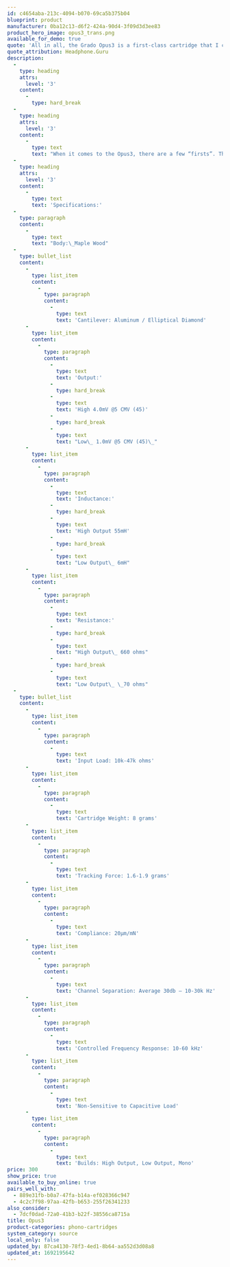 ```yaml
---
id: c4654aba-213c-4094-b070-69ca5b375b04
blueprint: product
manufacturer: 0ba12c13-d6f2-424a-90d4-3f09d3d3ee83
product_hero_image: opus3_trans.png
available_for_demo: true
quote: 'All in all, the Grado Opus3 is a first-class cartridge that I can heartily recommend to anyone setting up a medium to high-end turntable ensemble or upgrading an existing system.'
quote_attribution: Headphone.Guru
description:
  -
    type: heading
    attrs:
      level: '3'
    content:
      -
        type: hard_break
  -
    type: heading
    attrs:
      level: '3'
    content:
      -
        type: text
        text: "When it comes to the Opus3, there are a few “firsts”. This is the first cartridge built with a maple wood housing, as well as the first to use what we learned with our high-end cartridges at such an entry-level price. The housing is a new shape but still keeps the wood working in tandem with the cartridge inside. This is also the first cartridge built specifically with the Timbre Series in mind.\_\_"
  -
    type: heading
    attrs:
      level: '3'
    content:
      -
        type: text
        text: 'Specifications:'
  -
    type: paragraph
    content:
      -
        type: text
        text: "Body:\_Maple Wood"
  -
    type: bullet_list
    content:
      -
        type: list_item
        content:
          -
            type: paragraph
            content:
              -
                type: text
                text: 'Cantilever: Aluminum / Elliptical Diamond'
      -
        type: list_item
        content:
          -
            type: paragraph
            content:
              -
                type: text
                text: 'Output:'
              -
                type: hard_break
              -
                type: text
                text: 'High 4.0mV @5 CMV (45)'
              -
                type: hard_break
              -
                type: text
                text: "Low\_ 1.0mV @5 CMV (45)\_"
      -
        type: list_item
        content:
          -
            type: paragraph
            content:
              -
                type: text
                text: 'Inductance:'
              -
                type: hard_break
              -
                type: text
                text: 'High Output 55mH'
              -
                type: hard_break
              -
                type: text
                text: "Low Output\_ 6mH"
      -
        type: list_item
        content:
          -
            type: paragraph
            content:
              -
                type: text
                text: 'Resistance:'
              -
                type: hard_break
              -
                type: text
                text: "High Output\_ 660 ohms"
              -
                type: hard_break
              -
                type: text
                text: "Low Output\_ \_70 ohms"
  -
    type: bullet_list
    content:
      -
        type: list_item
        content:
          -
            type: paragraph
            content:
              -
                type: text
                text: 'Input Load: 10k-47k ohms'
      -
        type: list_item
        content:
          -
            type: paragraph
            content:
              -
                type: text
                text: 'Cartridge Weight: 8 grams'
      -
        type: list_item
        content:
          -
            type: paragraph
            content:
              -
                type: text
                text: 'Tracking Force: 1.6-1.9 grams'
      -
        type: list_item
        content:
          -
            type: paragraph
            content:
              -
                type: text
                text: 'Compliance: 20μm/mN'
      -
        type: list_item
        content:
          -
            type: paragraph
            content:
              -
                type: text
                text: 'Channel Separation: Average 30db – 10-30k Hz'
      -
        type: list_item
        content:
          -
            type: paragraph
            content:
              -
                type: text
                text: 'Controlled Frequency Response: 10-60 kHz'
      -
        type: list_item
        content:
          -
            type: paragraph
            content:
              -
                type: text
                text: 'Non-Sensitive to Capacitive Load'
      -
        type: list_item
        content:
          -
            type: paragraph
            content:
              -
                type: text
                text: 'Builds: High Output, Low Output, Mono'
price: 300
show_price: true
available_to_buy_online: true
pairs_well_with:
  - 889e31fb-b0a7-47fa-b14a-ef028366c947
  - 4c2c7f98-97aa-42fb-b653-255f26341233
also_consider:
  - 7dcf0dad-72a0-41b3-b22f-38556ca8715a
title: Opus3
product-categories: phono-cartridges
system_category: source
local_only: false
updated_by: 87ca4130-78f3-4ed1-8b64-aa552d3d08a8
updated_at: 1692195642
---
```

